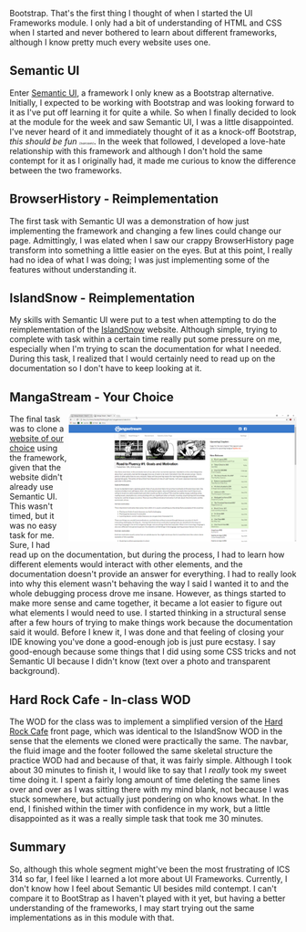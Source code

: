 <p>
	Bootstrap. That's the first thing I thought of when I started the UI Frameworks module. I only had a bit of understanding of HTML and CSS when I started and never bothered to learn about different frameworks, although I know pretty much every website uses one. 
</p>

<h2>Semantic UI</h2>
<p>
	Enter <a href="https://semantic-ui.com/">Semantic UI</a>, a framework I only knew as a Bootstrap alternative. Initially, I expected to be working with Bootstrap and was looking forward to it as I've put off learning it for quite a while. So when I finally decided to look at the module for the week and saw Semantic UI, I was a little disappointed. I've never heard of it and immediately thought of it as a knock-off Bootstrap, <i>this should be fun <small style="font-size: 5px">(/sarcasm)</small></i>. In the week that followed, I developed a love-hate relationship with this framework and although I don't hold the same contempt for it as I originally had, it made me curious to know the difference between the two frameworks.
</p>

<h2>BrowserHistory - Reimplementation</h2>
<p>
	The first task with Semantic UI was a demonstration of how just implementing the framework and changing a few lines could change our page. Admittingly, I was elated when I saw our crappy BrowserHistory page transform into something a little easier on the eyes. But at this point, I really had no idea of what I was doing; I was just implementing some of the features without understanding it.
</p>

<h2>IslandSnow - Reimplementation</h2>
<p>
	My skills with Semantic UI were put to a test when attempting to do the reimplementation of the <a href="https://islandsnow.com/">IslandSnow</a> website. Although simple, trying to complete with task within a certain time really put some pressure on me, especially when I'm trying to scan the documentation for what I needed. During this task, I realized that I would certainly need to read up on the documentation so I don't have to keep looking at it.
</p>

<h2>MangaStream - Your Choice</h2>
<div>
<a href="images/mangastream-semanticui.png"><img src="images/mangastream-semanticui.png" style="float: right; width: 400px; height 200px;"></a>
<p>
	The final task was to clone a <a href="http://mangastream.com/">website of our choice</a> using the framework, given that the website didn't already use Semantic UI. This wasn't timed, but it was no easy task for me. Sure, I had read up on the documentation, but during the process, I had to learn how different elements would interact with other elements, and the documentation doesn't provide an answer for everything. I had to really look into why this element wasn't behaving the way I said I wanted it to and the whole debugging process drove me insane. However, as things started to make more sense and came together, it became a lot easier to figure out what elements I would need to use. I started thinking in a structural sense after a few hours of trying to make things work because the documentation said it would. Before I knew it, I was done and that feeling of closing your IDE knowing you've done a good-enough job is just pure ecstasy. I say good-enough because some things that I did using some CSS tricks and not Semantic UI because I didn't know (text over a photo and transparent background).
</p>
</div>

<h2>Hard Rock Cafe - In-class WOD</h2>
<p>
  The WOD for the class was to implement a simplified version of the <a href="http://www.hardrock.com/cafes/honolulu/">Hard Rock Cafe</a> front page, which was identical to the IslandSnow WOD in the sense that the elements we cloned were practically the same. The navbar, the fluid image and the footer followed the same skeletal structure the practice WOD had and because of that, it was fairly simple. Although I took about 30 minutes to finish it, I would like to say that I <i>really</i> took my sweet time doing it. I spent a fairly long amount of time deleting the same lines over and over as I was sitting there with my mind blank, not because I was stuck somewhere, but actually just pondering on who knows what. In the end, I finished within the timer with confidence in my work, but a little disappointed as it was a really simple task that took me 30 minutes.
</p>
<h2>Summary</h2>
<p>
	So, although this whole segment might've been the most frustrating of ICS 314 so far, I feel like I learned a lot more about UI Frameworks. Currently, I don't know how I feel about Semantic UI besides mild contempt. I can't compare it to BootStrap as I haven't played with it yet, but having a better understanding of the frameworks, I may start trying out the same implementations as in this module with that.
</p>
